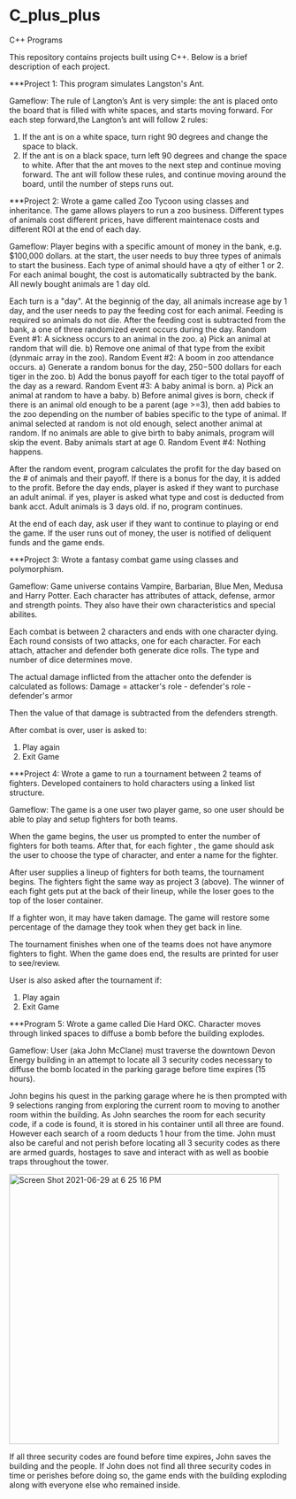 # C_plus_plus
C++ Programs 


This repository contains projects built using C++. Below is a brief description of each project.

***Project 1: This program simulates Langston's Ant.

  Gameflow:
  The rule of Langton’s Ant is very simple: the ant is placed onto the board that is filled with white spaces, and starts moving forward. 
  For each step forward,the Langton’s ant will follow 2 rules:

  1) If the ant is on a white space, turn right 90 degrees and change the space to black.
  2) If the ant is on a black space, turn left 90 degrees and change the space to white. After that the ant moves to the next step and continue moving forward.
  The ant will follow these rules, and continue moving around the board, until the number of steps runs out.

***Project 2: Wrote a game called Zoo Tycoon using classes and inheritance. The game allows players to run a zoo business. 
Different types of animals cost different prices, have different maintenace costs and different ROI at the end of each day.

  Gameflow: 
  Player begins with a specific amount of money in the bank, e.g. $100,000 dollars. at the start, the user
  needs to buy three types of animals to start the business. Each type of animal should have a qty of
  either 1 or 2. For each animal bought, the cost is automatically subtracted by the bank. All newly
  bought animals are 1 day old.
  
  Each turn is a "day". At the beginnig of the day, all animals increase age by 1 day, and the user needs
  to pay the feeding cost for each animal. Feeding is required so animals do not die. After the feeding
  cost is subtracted from the bank, a one of three randomized event occurs during the day.
      Random Event #1: A sickness occurs to an animal in the zoo.
          a) Pick an animal at random that will die.
          b) Remove one animal of that type from the exibit (dynmaic array in the zoo).
      Random Event #2: A boom in zoo attendance occurs.
          a) Generate a random bonus for the day, $250-$500 dollars for each tiger in the zoo.
          b) Add the bonus payoff for each tiger to the total payoff of the day as a reward.
      Random Event #3: A baby animal is born.
          a) Pick an animal at random to have a baby.
          b) Before animal gives is born, check if there is an animal old enough to be a parent (age >=3),
             then add babies to the zoo depending on the number of babies specific to the type of animal.
             If animal selected at random is not old enough, select another animal at random.
             If no animals are able to give birth to baby animals, program will skip the event.
             Baby animals start at age 0.
      Random Event #4: Nothing happens.
      
  After the random event, program calculates the profit for the day based on the # of animals and their payoff.
  If there is a bonus for the day, it is added to the profit. Before the day ends, player is asked if they want
  to purchase an adult animal. 
      if yes, player is asked what type and cost is deducted from bank acct. Adult animals is 3 days old.
      if no, program continues.
      
  At the end of each day, ask user if they want to continue to playing or end the game.
  If the user runs out of money, the user is notified of deliquent funds and the game ends.

***Project 3: Wrote a fantasy combat game using classes and polymorphism.

  Gameflow: Game universe contains Vampire, Barbarian, Blue Men, Medusa and Harry Potter. Each character has
  attributes of attack, defense, armor and strength points. They also have their own characteristics and
  special abilites.
  
  Each combat is between 2 characters and ends with one character dying. Each round consists of two attacks,
  one for each character. For each attach, attacher and defender both generate dice rolls. The type and
  number of dice determines move. 
  
  The actual damage inflicted from the attacher onto the defender is calculated as follows:
  Damage = attacker's role - defender's role - defender's armor
  
  Then the value of that damage is subtracted from the defenders strength. 
  
  After combat is over, user is asked to:
  1) Play again
  2) Exit Game


***Project 4: Wrote a game to run a tournament between 2 teams of fighters. Developed containers to hold characters using a linked list structure.

   Gameflow: The game is a one user two player game, so one user should be able to play and setup fighters
   for both teams.
   
   When the game begins, the user us prompted to enter the number of fighters for both teams. After that,
   for each fighter , the game should ask the user to choose the type of character, and enter a name for 
   the fighter. 
   
   After user supplies a lineup of fighters for both teams, the tournament begins. The fighters fight the
   same way as project 3 (above). The winner of each fight gets put at the back of their lineup, while the
   loser goes to the top of the loser container.
   
   If a fighter won, it may have taken damage. The game will restore some percentage of the damage they took
   when they get back in line. 
   
   The tournament finishes when one of the teams does not have anymore fighters to fight. When the game does
   end, the results are printed for user to see/review.
   
   User is also asked after the tournament if:
   1) Play again
   2) Exit Game
      
***Program 5: Wrote a game called Die Hard OKC. Character moves through linked spaces to diffuse a bomb before the building explodes. 

  Gameflow: User (aka John McClane) must traverse the downtown Devon Energy building in an attempt to locate all 3 security codes necessary 
  to diffuse the bomb located in the parking garage before time expires (15 hours). 
  
  John begins his quest in the parking garage where he is then prompted with 9 selections ranging from exploring the current room
  to moving to another room within the building. As John searches the room for each security code, if a code is found, it is stored in his container
  until all three are found. However each search of a room  deducts 1 hour from the time. John must also be careful and not perish 
  before locating all 3 security codes as there are armed guards, hostages to save and interact with as well as boobie traps 
  throughout the tower.
  
  <img width="488" alt="Screen Shot 2021-06-29 at 6 25 16 PM" src="https://user-images.githubusercontent.com/37819992/123879996-622c4900-d907-11eb-99b3-f5f04bf2dd72.png">
  
  If all three security codes are found before time expires, John saves the building and the people. If John does not find all
  three security codes in time or perishes before doing so, the game ends with the building exploding along with everyone else who
  remained inside.
  
